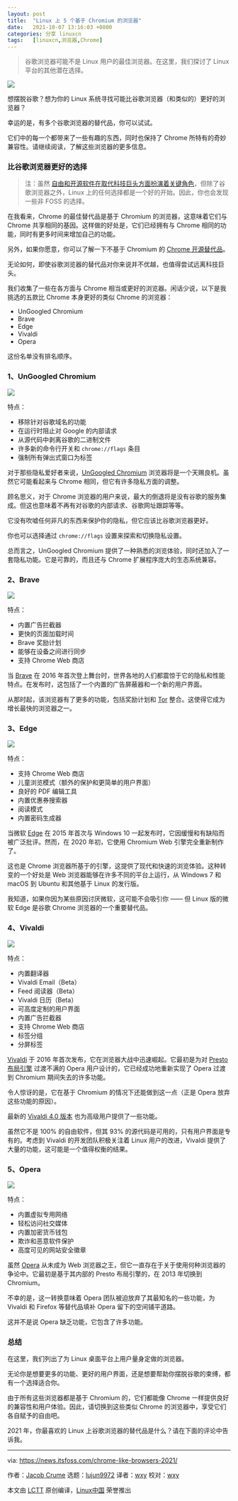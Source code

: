 ```yaml
---
layout: post
title:	"Linux 上 5 个基于 Chromium 的浏览器"
date:	2021-10-07 13:16:03 +0800 
categories:	分享 linuxcn 
tags:	[linuxcn,浏览器,Chrome]
---
```




> 
> 谷歌浏览器可能不是 Linux 用户的最佳浏览器。在这里，我们探讨了 Linux 平台的其他潜在选择。
> 
> 
> 


![](/Asserts/Images//attachment/album/202110/07/131604zyqqiy2ghxc1kg9i.png)


想摆脱谷歌？想为你的 Linux 系统寻找可能比谷歌浏览器（和类似的）更好的浏览器？


幸运的是，有多个谷歌浏览器的替代品，你可以试试。


它们中的每一个都带来了一些有趣的东西，同时也保持了 Chrome 所特有的奇妙兼容性。请继续阅读，了解这些浏览器的更多信息。


### 比谷歌浏览器更好的选择



> 
> 注：虽然 [自由和开源软件在取代科技巨头方面扮演着关键角色](https://news.itsfoss.com/save-privacy-with-foss/)，但除了谷歌浏览器之外，Linux 上的任何选择都是一个好的开始。因此，你也会发现一些非 FOSS 的选择。
> 
> 
> 


在我看来，Chrome 的最佳替代品是基于 Chromium 的浏览器，这意味着它们与 Chrome 共享相同的基因。这样做的好处是，它们已经拥有与 Chrome 相同的功能，同时有更多时间来增加自己的功能。


另外，如果你愿意，你可以了解一下不基于 Chromium 的 [Chrome 开源替代品](https://itsfoss.com/open-source-browsers-linux/)。


无论如何，即使谷歌浏览器的替代品对你来说并不优越，也值得尝试远离科技巨头。


我们收集了一些在各方面与 Chrome 相当或更好的浏览器。闲话少说，以下是我挑选的五款比 Chrome 本身更好的类似 Chrome 的浏览器：


* UnGoogled Chromium
* Brave
* Edge
* Vivaldi
* Opera


这份名单没有排名顺序。


### 1、UnGoogled Chromium


![](/Asserts/Images//attachment/album/202110/07/131605wgygnlqf4x6z8f7v.png)


特点：


* 移除针对谷歌域名的功能
* 在运行时阻止对 Google 的内部请求
* 从源代码中剥离谷歌的二进制文件
* 许多新的命令行开关和 `chrome://flags` 条目
* 强制所有弹出式窗口为标签


对于那些隐私爱好者来说，[UnGoogled Chromium](https://github.com/Eloston/ungoogled-chromium) 浏览器将是一个天赐良机。虽然它可能看起来与 Chrome 相同，但它有许多隐私方面的调整。


顾名思义，对于 Chrome 浏览器的用户来说，最大的倒退将是没有谷歌的服务集成。但这也意味着不再有对谷歌的内部请求、谷歌网址跟踪等等。


它没有吹嘘任何非凡的东西来保护你的隐私，但它应该比谷歌浏览器更好。


你也可以选择通过 `chrome://flags` 设置来探索和切换隐私设置。


总而言之，UnGoogled Chromium 提供了一种熟悉的浏览体验，同时还加入了一套隐私功能。它是可靠的，而且还与 Chrome 扩展程序庞大的生态系统兼容。


### 2、Brave


![](/Asserts/Images//attachment/album/202110/07/131607jqp9z90aqwxxhjsp.png)


特点：


* 内置广告拦截器
* 更快的页面加载时间
* Brave 奖励计划
* 能够在设备之间进行同步
* 支持 Chrome Web 商店


当 [Brave](https://brave.com) 在 2016 年首次登上舞台时，世界各地的人们都震惊于它的隐私和性能特点。在发布时，这包括了一个内置的广告屏蔽器和一个新的用户界面。


从那时起，该浏览器有了更多的功能，包括奖励计划和 [Tor](https://itsfoss.com/tor-guide/) 整合。这使得它成为增长最快的浏览器之一。


### 3、Edge


![](/Asserts/Images//attachment/album/202110/07/131609mp1yyy3555z0p5nq.png)


特点：


* 支持 Chrome Web 商店
* 儿童浏览模式（额外的保护和更简单的用户界面）
* 良好的 PDF 编辑工具
* 内置优惠券搜索器
* 阅读模式
* 内置密码生成器


当微软 [Edge](https://www.microsoftedgeinsider.com/en-us/download) 在 2015 年首次与 Windows 10 一起发布时，它因缓慢和有缺陷而被广泛批评。然而，在 2020 年初，它使用 Chromium Web 引擎完全重新制作了。


这也是 Chrome 浏览器所基于的引擎，这提供了现代和快速的浏览体验。这种转变的一个好处是 Web 浏览器能够在许多不同的平台上运行，从 Windows 7 和 macOS 到 Ubuntu 和其他基于 Linux 的发行版。


我知道，如果你因为某些原因讨厌微软，这可能不会吸引你 —— 但 Linux 版的微软 Edge 是谷歌 Chrome 浏览器的一个重要替代品。


### 4、Vivaldi


![](/Asserts/Images//attachment/album/202110/07/131611tb5ki54jnrgu6uw4.png)


特点：


* 内置翻译器
* Vivaldi Email（Beta）
* Feed 阅读器（Beta）
* Vivaldi 日历（Beta）
* 可高度定制的用户界面
* 内置广告拦截器
* 支持 Chrome Web 商店
* 标签分组
* 分屏标签


[Vivaldi](https://vivaldi.com) 于 2016 年首次发布，它在浏览器大战中迅速崛起。它最初是为对 [Presto](https://en.wikipedia.org/wiki/Presto_(browser_engine)) [布局引擎](https://en.wikipedia.org/wiki/Browser_engine) 过渡不满的 Opera 用户设计的，它已经成功地重新实现了 Opera 过渡到 Chromium 期间失去的许多功能。


令人惊讶的是，它在基于 Chromium 的情况下还能做到这一点（正是 Opera 放弃这些功能的原因）。


最新的 [Vivaldi 4.0 版本](https://news.itsfoss.com/vivaldi-4-0-release/) 也为高级用户提供了一些功能。


虽然它不是 100% 的自由软件，但其 93% 的源代码是可用的，只有用户界面是专有的。考虑到 Vivaldi 的开发团队积极关注着 Linux 用户的改进，Vivaldi 提供了大量的功能，这可能是一个值得权衡的结果。


### 5、Opera


![](/Asserts/Images//attachment/album/202110/07/131613olt3m85d58eeq8qt.png)


特点：


* 内置虚拟专用网络
* 轻松访问社交媒体
* 内置加密货币钱包
* 欺诈和恶意软件保护
* 高度可见的网站安全徽章


虽然 [Opera](https://www.opera.com) 从未成为 Web 浏览器之王，但它一直存在于关于使用何种浏览器的争论中。它最初是基于其内部的 Presto 布局引擎的，在 2013 年切换到 Chromium。


不幸的是，这一转换意味着 Opera 团队被迫放弃了其最知名的一些功能，为 Vivaldi 和 Firefox 等替代品填补 Opera 留下的空间铺平道路。


这并不是说 Opera 缺乏功能，它包含了许多功能。


### 总结


在这里，我们列出了为 Linux 桌面平台上用户量身定做的浏览器。


无论你是想要更多的功能、更好的用户界面，还是想要帮助你摆脱谷歌的束缚，都有一个选择适合你。


由于所有这些浏览器都是基于 Chromium 的，它们都能像 Chrome 一样提供良好的兼容性和用户体验。因此，请切换到这些类似 Chrome 的浏览器中，享受它们各自赋予的自由吧。


2021 年，你最喜欢的 Linux 上谷歌浏览器的替代品是什么？请在下面的评论中告诉我。




---


via: <https://news.itsfoss.com/chrome-like-browsers-2021/>


作者：[Jacob Crume](https://news.itsfoss.com/author/jacob/) 选题：[lujun9972](https://github.com/lujun9972) 译者：[wxy](https://github.com/wxy) 校对：[wxy](https://github.com/wxy)


本文由 [LCTT](https://github.com/LCTT/TranslateProject) 原创编译，[Linux中国](https://linux.cn/) 荣誉推出
